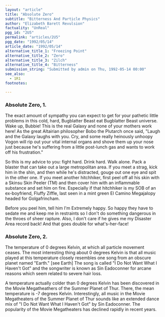 ```yaml
---
layout: "article"
title: "Absolute Zero"
subtitle: "Bitterness And Particle Physics"
author: "Elizabeth Barett Revulsion"
factuality: "UnReal"
pgg_id: "2U5"
permalink: "articles/2U5"
pgg_date: "1992/05/14"
article_date: "1992/05/14"
alternative_title_1: "Freezing Point"
alternative_title_2: "Zero"
alternative_title_3: "Zilch"
alternative_title_4: "Bitterness"
submission_string: "Submitted by admin on Thu, 1992-05-14 00:00"
see_also:
  - 1R1
footnotes: 

---
```

<div>
<h3>Absolute Zero, 1.</h3>
<p>The exact amount of sympathy you can expect to get for your pathetic little problems in this cold, hard, Bugblatter Beast eat Bugblatter Beast universe. Wake up, Bubbie! This is the real Galaxy and none of your mothers work here! As the great Altairian philosopher Bobo the Plutarch once said, "Laugh and the Galaxy laughs with you. Cry, and some really heinously unhoopy Vogon will rip out your vital internal organs and shove them up your nose just because he's suffering from a little post-lunch gas and wants to work off his frustration."</p>
<p>So this is my advice to you: fight hard. Drink hard. Walk alone. Pack a blaster that can take out a large metropolitan area. If you meet a strag, kick him in the shin, and then while he's distracted, gouge out one eye and spit in the other one. If you meet another hitchhiker, first peel off all his skin with a Skinsu Skin Peeler (TM) and then cover him with an inflammable substance and set him on fire. Especially if that hitchhiker is my SOB of an ex-boyfriend, Fluffy Ziffle, last seen in a mint green El Camino Megajalopy headed for Golgafrincham.</p>
<p>Before you peel him, tell him I'm Extremely happy. So happy they have to sedate me and keep me in restraints so I don't do something dangerous in the throes of sheer rapture. Also, I don't care if he gives me my Disaster Area record back! And that goes double for what's-her-face!</p>
<h3>Absolute Zero, 2.</h3>
<p>The temperature of 0 degrees Kelvin, at which all particle movement ceases. The most interesting thing about 0 degrees Kelvin is that all music played at this temperature closely resembles one song from an obscure planet named "Earth." [see Earth] The song is called "I Do Not Want What I Haven't Got" and the songwriter is known as Sin Eadoconner for arcane reasons which seem related to severe hair loss.</p>
<p>A temperature actually colder than 0 degrees Kelvin has been discovered in the Movie Megatheathers of the Summer Planet of Thur. There, the mean temperature is -7 degrees Kelvin. Interestingly, all music in the Movie Megatheaters of the Summer Planet of Thur sounds like an extended dance mix of "I Do Not Want What I Haven't Got" by Sin Eadoconner. The popularity of the Movie Megatheaters has declined rapidly in recent years.</p>
</div>
